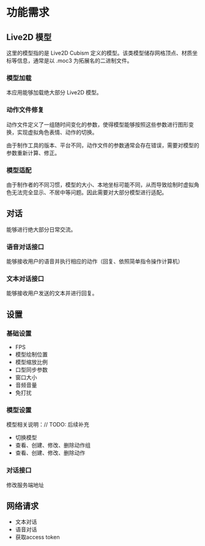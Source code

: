 # 功能需求


## Live2D 模型

这里的模型指的是 Live2D Cubism 定义的模型。该类模型储存网格顶点、材质坐标等信息，通常是以 .moc3 为拓展名的二进制文件。

### 模型加载

本应用能够加载绝大部分 Live2D 模型。

### 动作文件修复

动作文件定义了一组随时间变化的参数，使得模型能够按照这些参数进行图形变换，实现虚拟角色表情、动作的切换。

由于制作工具的版本、平台不同，动作文件的参数通常会存在错误，需要对模型的参数重新计算、修正。

### 模型适配

由于制作者的不同习惯，模型的大小、本地坐标可能不同，从而导致绘制时虚拟角色无法完全显示、不居中等问题。因此需要对大部分模型进行适配。

## 对话

能够进行绝大部分日常交流。

### 语音对话接口

能够接收用户的语音并执行相应的动作（回复、依照简单指令操作计算机）

### 文本对话接口

能够接收用户发送的文本并进行回复。

## 设置

### 基础设置
* FPS
* 模型绘制位置
* 模型缩放比例
* 口型同步参数
* 窗口大小
* 音频音量
* 免打扰

### 模型设置
模型相关说明：// TODO: 后续补充

* 切换模型
* 查看、创建、修改、删除动作组
* 查看、创建、修改、删除动作

### 对话接口
修改服务端地址

## 网络请求
* 文本对话
* 语音对话
* 获取access token
